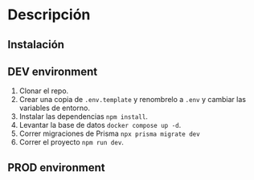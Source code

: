 # Descripción

## Instalación

## DEV environment

1. Clonar el repo.
2. Crear una copia de `.env.template` y renombrelo a `.env` y cambiar las variables de entorno.
3. Instalar las dependencias `npm install`.
4. Levantar la base de datos `docker compose up -d`.
5. Correr migraciones de Prisma `npx prisma migrate dev`
6. Correr el proyecto `npm run dev`.

## PROD environment
